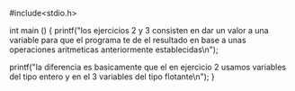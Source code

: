 #include<stdio.h>

int main ()
{
printf("los ejercicios 2 y 3 consisten en dar un valor a una variable para que el programa te de el resultado en base a unas operaciones aritmeticas anteriormente establecidas\n");

printf("la diferencia es basicamente que el en ejercicio 2 usamos variables del tipo entero y en el 3 variables del tipo flotante\n");
}

